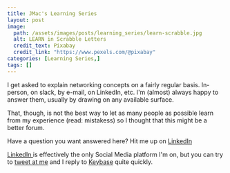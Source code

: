 ```yaml
---
title: JMac's Learning Series
layout: post
image:
  path: /assets/images/posts/learning_series/learn-scrabble.jpg
  alt: LEARN in Scrabble Letters
  credit_text: Pixabay
  credit_link: "https://www.pexels.com/@pixabay"
categories: [Learning Series,]
tags: []
---
```


I get asked to explain networking concepts on a fairly regular basis. In-person, on slack, by e-mail, on LinkedIn, etc. I'm (almost) always happy to answer them, usually by drawing on any available surface.

That, though, is not the best way to let as many people as possible learn from my experience (read: mistakess) so I thought that this might be a better forum.

Have a question you want answered here? Hit me up on [LinkedIn ](https://www.linkedin.com/feed/update/urn:li:activity:6552675122338238464)

<!--more-->

[LinkedIn ](https://www.linkedin.com/in/jmacego) is effectively the only Social Media platform I'm on, but you can try to [tweet at me](https://www.twitter.com/jmacego) and I reply to [Keybase](https://keybase.io/jmacego) quite quickly.